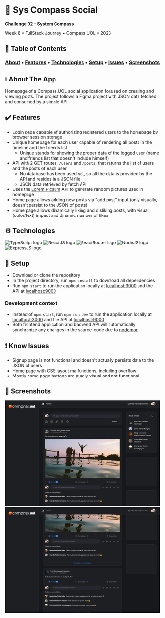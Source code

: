 # :busts_in_silhouette: Sys Compass Social

**Challenge 02 – System Compass**

Week 8 • FullStack Journey • Compass UOL • 2023

## :bookmark_tabs: Table of Contents
### [About](#information_source-about-the-app) • [Features](#heavy_check_mark-features) • [Technologies](#gear-technologies) • [Setup](#rocket-setup) • [Issues](#exclamation-know-issues) • [Screenshots](#camera_flash-screenshots)

## :information_source: About The App
Homepage of a Compass.UOL social application focused on creating and viewing posts. The project follows a Figma project with JSON data fetched and consumed by a simple API

## :heavy_check_mark: Features
- Login page capable of authorizing registered users to the homepage by browser session storage
- Unique homepage for each user capable of rendering all posts in the timeline and the friends list
    - Unique stands for showing the proper data of the logged user (name and friends list that doesn't include himself)
- API with 2 GET routes, `/users` and `/posts`, that returns the list of users and the posts of each user
    - No database has been used yet, so all the data is provided by the API and resides in a JSON file
    - JSON data retrieved by fetch API
- Uses the [Lorem Picsum](https://picsum.photos/) API to generate random pictures used in homepage
- Home page allows adding new posts via "add post" input (only visually, doesn't persist to the JSON of posts)
- Home page allows dinamically liking and disliking posts, with visual (color/text) impact and dinamic number of likes

## :gear: Technologies
![TypeScript logo](https://img.shields.io/badge/TypeScript-007ACC?style=for-the-badge&logo=typescript&logoColor=white)
![ReactJS logo](https://img.shields.io/badge/React-20232A?style=for-the-badge&logo=react&logoColor=61DAFB)
![ReactRouter logo](https://img.shields.io/badge/React_Router-CA4245?style=for-the-badge&logo=react-router&logoColor=white)
![NodeJS logo](https://img.shields.io/badge/Node.js-43853D?style=for-the-badge&logo=node.js&logoColor=white)
![ExpressJS logo](https://img.shields.io/badge/express.js-%23404d59.svg?style=for-the-badge&logo=express&logoColor=%2361DAFB)

## :rocket: Setup
- Download or clone the repository
- In the project directory, run `npm install` to download all dependencies
- Run `npm start` to run the application locally at [localhost:3000](http://localhost:3000) and the API at [localhost:9000](http://localhost:9000)

### Development context
- Instead of `npm start`, run `npm run dev` to run the application locally at [localhost:3000](http://localhost:3000) and the API at [localhost:9000](http://localhost:9000)
- Both frontend application and backend API will automatically synchronize any changes in the source-code due to [nodemon](https://www.npmjs.com/package/nodemon)

## :exclamation: Know Issues
- Signup page is not functional and doesn't actually persists data to the JSON of users
- Home page with CSS layout malfunctions, including overflow
- Mostly home page buttons are purely visual and not functional

## :camera_flash: Screenshots
![Homepage initial](/src/assets/screenshots/Homepage.png)
![Homepage scrolled](/src/assets/screenshots/Homepage-scrolled.png)